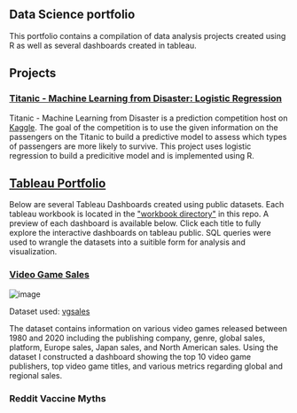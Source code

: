## Data Science portfolio

This portfolio contains a compilation of data analysis projects created using R as well as several dashboards created in tableau.

## Projects

### [Titanic - Machine Learning from Disaster: Logistic Regression](https://l-zou.github.io/titanic/titanic.html)

Titanic - Machine Learning from Disaster is a prediction competition host on [Kaggle](https://www.kaggle.com/c/titanic). The goal of the competition is to use the given information on the passengers on the Titanic to build a predictive model to assess which types of passengers are more likely to survive. This project uses logistic regression to build a predicitive model and is implemented using R. 

## [Tableau Portfolio](https://public.tableau.com/profile/lily3153#!/)

Below are several Tableau Dashboards created using public datasets. Each tableau workbook is located in the ["workbook directory"](https://github.com/L-Zou/L-Zou.github.io/tree/main/workbook) in this repo. A preview of each dashboard is available below. Click each title to fully explore the interactive dashboards on tableau public. SQL queries were used to wrangle the datasets into a suitible form for analysis and visualization. 

### [Video Game Sales](https://public.tableau.com/views/Book1_16240831851680/Dashboard2?:language=en-US&:display_count=n&:origin=viz_share_link)

![image](https://user-images.githubusercontent.com/46811504/122633589-66569c00-d0a7-11eb-9795-8d4a1362e1cc.png)

Dataset used: [vgsales](https://www.kaggle.com/gregorut/videogamesales)

The dataset contains information on various video games released between 1980 and 2020 including the publishing company, genre, global sales, platform, Europe sales, Japan sales, and North American sales. Using the dataset I constructed a dashboard showing the top 10 video game publishers, top video game titles, and various metrics regarding global and regional sales. 

### Reddit Vaccine Myths
